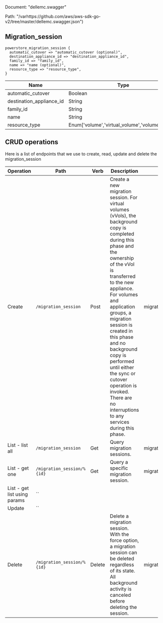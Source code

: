 Document: "dellemc.swagger"


Path: "/varhttps://github.com/aws/aws-sdk-go-v2/tree/master/dellemc.swagger.json")

## Migration_session



```puppet
powerstore_migration_session {
  automatic_cutover => "automatic_cutover (optional)",
  destination_appliance_id => "destination_appliance_id",
  family_id => "family_id",
  name => "name (optional)",
  resource_type => "resource_type",
}
```

| Name        | Type           | Required       |
| ------------- | ------------- | ------------- |
|automatic_cutover | Boolean | false |
|destination_appliance_id | String | true |
|family_id | String | true |
|name | String | false |
|resource_type | Enum['volume','virtual_volume','volume_group'] | true |



## CRUD operations

Here is a list of endpoints that we use to create, read, update and delete the migration_session

| Operation | Path | Verb | Description | OperationID |
| ------------- | ------------- | ------------- | ------------- | ------------- |
|Create|`/migration_session`|Post|Create a new migration session. For virtual volumes (vVols), the background copy is completed during this phase and the ownership of the vVol is transferred to the new appliance. For volumes and application groups, a migration session is created in this phase and no background copy is performed until either the sync or cutover operation is invoked. There are no interruptions to any services during this phase.|migration_sessionCreate|
|List - list all|`/migration_session`|Get|Query migration sessions.|migration_sessionCollectionQuery|
|List - get one|`/migration_session/%{id}`|Get|Query a specific migration session.|migration_sessionInstanceQuery|
|List - get list using params|``||||
|Update|``||||
|Delete|`/migration_session/%{id}`|Delete|Delete a migration session. With the force option, a migration session can be deleted regardless of its state. All background activity is canceled before deleting the session.|migration_sessionDelete|
